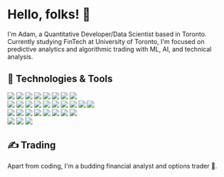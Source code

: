 # Hello, folks! 👋

<!-- More info, tips and tricks for making GitHub Profile README can be found in my article at https://towardsdatascience.com/build-a-stunning-readme-for-your-github-profile-9b80434fe5d7 -->

<!-- [![Header](https://raw.githubusercontent.com/MartinHeinz/MartinHeinz/master/readme_header.png "Header")](https://martinheinz.dev/) -->

<!-- # Hello, folks! <img src="https://raw.githubusercontent.com/MartinHeinz/MartinHeinz/master/wave.gif" width="30px" height="30px" /> -->

I'm Adam, a Quantitative Developer/Data Scientist based in Toronto. Currently studying FinTech at University of Toronto, I'm focused on predictive analytics and algorithmic trading with ML, AI, and technical analysis.

<!-- My name is Martin Heinz and I'm a software developer/DevOps engineer. I'm from Slovakia, living in Bratislava and currently working at IBM. You can find me on [![Twitter][1.2]][1],  or on [![LinkedIn][3.2]][3]. -->

## :toolbox: Technologies & Tools

<!-- ![](https://img.shields.io/badge/-MacOS-black?style=flat-square&logo=apple) -->
![](https://img.shields.io/badge/OS-MacOS-black?style=flat&logo=apple&logoColor=white&color=039D5D)
![](https://img.shields.io/badge/OS-Linux-informational?style=flat&logo=linux&logoColor=white&color=039D5D)
![](https://img.shields.io/badge/Shell-Zsh-informational?style=flat&logo=gnu-bash&logoColor=white&color=039D5D)
![](https://img.shields.**io**/badge/Prompt-iTerm2-informational?style=flat&logo=iterm2&logoColor=white&color=039D5D)
![](https://img.shields.io/badge/Editor-VSCode-informational?style=flat&logo=visualstudiocode&logoColor=white&color=039D5D)
![](https://img.shields.io/badge/Git-informational?style=flat&logo=git&logoColor=white&color=039D5D)
![](https://img.shields.io/badge/npm-informational?style=flat&logo=npm&logoColor=white&color=039D5D)
![](https://img.shields.io/badge/Docker-informational?style=flat&logo=docker&logoColor=white&color=039D5D)\
![](https://img.shields.io/badge/Lang-Python-informational?style=flat&logo=python&logoColor=white&color=blueviolet)
![](https://img.shields.io/badge/DB-PostgreSQL-informational?style=flat&logo=postgresql&logoColor=white&color=blueviolet)
![](https://img.shields.io/badge/NumPy-informational?style=flat&logo=numpy&logoColor=white&color=blueviolet)
![](https://img.shields.io/badge/Pandas-informational?style=flat&logo=pandas&logoColor=white&color=blueviolet)
![](https://img.shields.io/badge/Plotly-informational?style=flat&logo=plotly&logoColor=white&color=blueviolet)
![](https://img.shields.io/badge/SciPy-informational?style=flat&logo=scipy&logoColor=white&color=blueviolet)
![](https://img.shields.io/badge/Scikit_Learn-informational?style=flat&logo=scikitlearn&logoColor=white&color=blueviolet)
![](https://img.shields.io/badge/Keras-informational?style=flat&logo=keras&logoColor=white&color=blueviolet)
![](https://img.shields.io/badge/Tensorflow-informational?style=flat&logo=tensorflow&logoColor=white&color=blueviolet)
![](https://img.shields.io/badge/Watson-informational?style=flat&logo=ibmwatson&logoColor=white&color=blueviolet)\
![](https://img.shields.io/badge/Lang-JavaScript-informational?style=flat&logo=javascript&logoColor=white&color=FC4E8E)
![](https://img.shields.io/badge/Lang-TypeScript-informational?style=flat&logo=typescript&logoColor=white&color=FC4E8E)
![](https://img.shields.io/badge/Lang-PHP-informational?style=flat&logo=php&logoColor=white&color=FC4E8E)
![](https://img.shields.io/badge/NodeJS-informational?style=flat&logo=nodedotjs&logoColor=white&color=FC4E8E)
![](https://img.shields.io/badge/Express-informational?style=flat&logo=express&logoColor=white&color=FC4E8E)
![](https://img.shields.io/badge/Django-informational?style=flat&logo=django&logoColor=white&color=FC4E8E)
![](https://img.shields.io/badge/MongoDB-informational?style=flat&logo=mongodb&logoColor=white&color=FC4E8E)
![](https://img.shields.io/badge/SASS-informational?style=flat&logo=sass&logoColor=white&color=FC4E8E)\
![](https://img.shields.io/badge/Cloud-AWS-informational?style=flat&logo=amazon&logoColor=white&color=118AED)
![](https://img.shields.io/badge/Cloud-Digital_Ocean-informational?style=flat&logo=digitalocean&logoColor=white&color=118AED)
![](https://img.shields.io/badge/DNS-cPanel-informational?style=flat&logo=cpanel&logoColor=white&color=118AED)

## &#x270d; Trading

Apart from coding, I'm a budding financial analyst and options trader 🌹.

<!-- ## &#x1f4c8; GitHub Stats

<a href="https://github.com/MartinHeinz/MartinHeinz">
  <img align="center" src="https://github-readme-stats.vercel.app/api/top-langs/?username=MartinHeinz&hide=java,html,tex&title_color=ffffff&text_color=c9cacc&icon_color=2bbc8a&bg_color=1d1f21&langs_count=3" />
</a>
<a href="https://github.com/MartinHeinz/MartinHeinz">
  <img align="center" src="https://github-readme-stats.vercel.app/api?username=MartinHeinz&show_icons=true&line_height=27&count_private=true&title_color=ffffff&text_color=c9cacc&icon_color=2bbc8a&bg_color=1d1f21" alt="Martin's GitHub Stats" />
</a>

<a href="https://github.com/MartinHeinz/python-project-blueprint">
  <img align="center" src="https://github-readme-stats.vercel.app/api/pin/?username=MartinHeinz&repo=python-project-blueprint&title_color=ffffff&text_color=c9cacc&icon_color=2bbc8a&bg_color=1d1f21" />
</a>


<a href="https://github.com/MartinHeinz/go-project-blueprint">
  <img align="center" src="https://github-readme-stats.vercel.app/api/pin/?username=MartinHeinz&repo=go-project-blueprint&title_color=ffffff&text_color=c9cacc&icon_color=2bbc8a&bg_color=1d1f21" />
</a> -->

<!-- links to social media icons -->

<!-- icons with padding -->

[1.1]: http://i.imgur.com/tXSoThF.png (twitter icon with padding)
[2.1]: http://i.imgur.com/0o48UoR.png (github icon with padding)

<!-- icons without padding -->

[1.2]: http://i.imgur.com/wWzX9uB.png (twitter icon without padding)
[2.2]: http://i.imgur.com/9I6NRUm.png (github icon without padding)
[3.2]: https://raw.githubusercontent.com/MartinHeinz/MartinHeinz/master/linkedin-3-16.png (LinkedIn icon without padding)


<!-- links to your social media accounts -->

[1]: https://twitter.com/Martin_Heinz_
[2]: https://github.com/MartinHeinz
[3]: https://www.linkedin.com/in/heinz-martin/


<!-- Resources -->
<!-- Icons: https://simpleicons.org/ -->
<!-- GitHub Stats: https://github.com/anuraghazra/github-readme-stats -->
<!-- Emojis: https://emojipedia.org/emoji/ -->
<!-- HTML Emojis: https://www.fileformat.info/index.htm -->
<!-- Shields: https://shields.io/ -->
<!-- Awesome GitHub Profile README: https://github.com/abhisheknaiidu/awesome-github-profile-readme -->